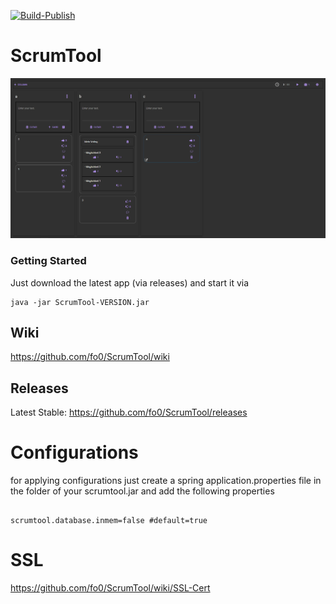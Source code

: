 [![Build-Publish](https://github.com/fo0/ScrumTool/actions/workflows/maven.yml/badge.svg)](https://github.com/fo0/ScrumTool/actions/workflows/maven.yml)

# ScrumTool
![Demo-GUI](docs/chrome_2020-08-17_09-49-26.png)

### Getting Started
Just download the latest app (via releases) and start it via <br>
```
java -jar ScrumTool-VERSION.jar
```

## Wiki
https://github.com/fo0/ScrumTool/wiki

## Releases
Latest Stable: https://github.com/fo0/ScrumTool/releases

# Configurations
for applying configurations just create a spring application.properties file in the folder of your scrumtool.jar and add the following properties 

```properties

scrumtool.database.inmem=false #default=true
```

# SSL
https://github.com/fo0/ScrumTool/wiki/SSL-Cert
